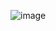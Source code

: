 ![image](https://github.com/diegogovea/TraductoresDeLenguajes2/assets/87109033/fa3a7a67-5ebd-47f6-9a3e-bd7c7e258a9c)
